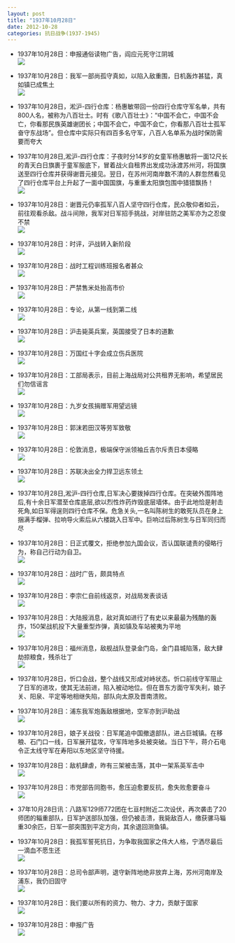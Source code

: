 ```yaml
---
layout: post
title: "1937年10月28日"
date: 2012-10-28
categories: 抗日战争(1937-1945)
---
```


<meta name="referrer" content="no-referrer" />

- 1937年10月28日：申报通俗读物广告，阎应元死守江阴城 <br/><img src="https://ww1.sinaimg.cn/large/aca367d8jw1dybd1n75sjj.jpg" />

- 1937年10月28日：我军一部尚孤守真如，以陷入敌重围，日机轰炸甚猛，真如镇已成焦土 <br/><img src="https://ww3.sinaimg.cn/large/aca367d8jw1dybcqyd4gmj.jpg" />

- 1937年10月28日，淞沪-四行仓库：杨惠敏带回一份四行仓库守军名单，共有800人名，被称为八百壮士。时有《歌八百壮士》：“中国不会亡，中国不会亡，你看那民族英雄谢团长；中国不会亡，中国不会亡，你看那八百壮士孤军奋守东战场”。但仓库中实际只有四百多名守军，八百人名单系为战时保防需要而夸大 

- 1937年10月28日,淞沪-四行仓库：子夜时分14岁的女童军杨惠敏将一面12尺长的青天白日旗裹于童军服底下，冒着战火自租界出发成功泳渡苏州河，将国旗送至四行仓库并获得谢晋元接见。翌日，在苏州河南岸数不清的人群忽然看见了四行仓库平台上升起了一面中国国旗，与重重太阳旗包围中猎猎飘扬！  <br/><img src="https://ww4.sinaimg.cn/large/aca367d8jw1dybc65vlexj.jpg" />

- 1937年10月28日：谢晋元仍率孤军八百人坚守四行仓库，民众敬仰者如云，前往观看杀敌。战斗间隙，我军对日军招手挑战，对岸驻防之美军亦为之忍俊不禁 <br/><img src="https://ww1.sinaimg.cn/large/aca367d8jw1dybbvq6qi8j.jpg" />

- 1937年10月28日：时评，沪战转入新阶段 <br/><img src="https://ww3.sinaimg.cn/large/aca367d8jw1dybbayj9e7j.jpg" />

- 1937年10月28日：战时工程训练班报名者甚众 <br/><img src="https://ww2.sinaimg.cn/large/aca367d8jw1dybaq2fwxfj.jpg" />

- 1937年10月28日：严禁售米处抬高市价 <br/><img src="https://ww3.sinaimg.cn/large/aca367d8jw1dyba5ad2ptj.jpg" />

- 1937年10月28日：专论，从第一线到第二线 <br/><img src="https://ww3.sinaimg.cn/large/aca367d8jw1dyb9kjg4uuj.jpg" />

- 1937年10月28日：沪击毙英兵案，英国接受了日本的道歉 <br/><img src="https://ww1.sinaimg.cn/large/aca367d8jw1dyb8zmz954j.jpg" />

- 1937年10月28日：万国红十字会成立伤兵医院 <br/><img src="https://ww3.sinaimg.cn/large/aca367d8jw1dyb8euln6vj.jpg" />

- 1937年10月28日：工部局表示，目前上海战局对公共租界无影响，希望居民们勿信谣言 <br/><img src="https://ww1.sinaimg.cn/large/aca367d8jw1dyb7ug0hvpj.jpg" />

- 1937年10月28日：九岁女孩捐赠军用望远镜 <br/><img src="https://ww4.sinaimg.cn/large/aca367d8jw1dyb798f1mvj.jpg" />

- 1937年10月28日：郭沫若田汉等劳军致敬 <br/><img src="https://ww1.sinaimg.cn/large/aca367d8jw1dyb6of12jhj.jpg" />

- 1937年10月28日：伦敦消息，极端保守派领袖丘吉尔斥责日本侵略 <br/><img src="https://ww4.sinaimg.cn/large/aca367d8jw1dyb4y2jithj.jpg" />

- 1937年10月28日：苏联决出全力捍卫远东领土 <br/><img src="https://ww1.sinaimg.cn/large/aca367d8jw1dyb37mq5yfj.jpg" />

- 1937年10月28日,淞沪-四行仓库,日军决心要拨掉四行仓库。在突破外围阵地后,有十余日军潜至仓库底层,欲以烈性炸药炸毁底层墙体。由于此地恰是射击死角,如日军得逞则四行仓库不保。危急关头,一名叫陈树生的敢死队员在身上捆满手榴弹、拉响导火索后从六楼跳入日军中。巨响过后陈树生与日军同归而尽 

- 1937年10月28日：日正式覆文，拒绝参加九国会议，否认国联谴责的侵略行为，称自己行动为自卫。 <br/><img src="https://ww3.sinaimg.cn/large/aca367d8jw1dyb1h733zbj.jpg" />

- 1937年10月28日：战时广告，颇具特点 <br/><img src="https://ww1.sinaimg.cn/large/aca367d8jw1dyazqpsgv7j.jpg" />

- 1937年10月28日：李宗仁自前线返京，对战局发表谈话 <br/><img src="https://ww4.sinaimg.cn/large/aca367d8jw1dyay0e34a2j.jpg" />

- 1937年10月28日：大陆报消息，敌对真如进行了有史以来最最为残酷的轰炸，150架战机投下大量重型炸弹，真如镇及车站被夷为平地 <br/><img src="https://ww1.sinaimg.cn/large/aca367d8jw1dyaw9xyopij.jpg" />

- 1937年10月28日：福州消息，敌舰战队登录金门岛，金门县城陷落，敌大肆劫掠粮食，残杀壮丁 <br/><img src="https://ww1.sinaimg.cn/large/aca367d8jw1dyaujey2xdj.jpg" />

- 1937年10月28日，忻口会战，整个战线又形成对峙状态。忻口前线守军阻止了日军的进攻，使其无法前进，陷入被动地位。但在晋东方面守军失利，娘子关、阳泉、平定等地相继失陷，部队向太原及晋南溃败。 

- 1937年10月28日：浦东我军炮轰敌根据地，空军亦到沪助战 <br/><img src="https://ww4.sinaimg.cn/large/aca367d8jw1dyassy0sy6j.jpg" />

- 1937年10月28日，娘子关战役：日军尾追中国撤退部队，进占巨城镇。在移稂、石门口一线，日军展开猛攻，守军阵地多处被突破。当日下午，蒋介石电令正太线守军在寿阳以东地区坚守待援。 

- 1937年10月28日：敌机肆虐，昨有三架被击落，其中一架系英军击中 <br/><img src="https://ww1.sinaimg.cn/large/aca367d8jw1dyar2nl45zj.jpg" />

- 1937年10月28日：市党部告同胞书，愈压迫愈要反抗，愈失败愈要奋斗 <br/><img src="https://ww3.sinaimg.cn/large/aca367d8jw1dyapc5hl85j.jpg" />

- 37年10月28日讯：八路军129师772团在七亘村附近二次设伏，再次袭击了20师团的辎重部队，日军护送部队加强，但仍被击溃，我毙敌百人，缴获骡马辎重30余匹，日军一部突围到平定方向，其余退回测鱼镇。 

- 1937年10月28日：我孤军誓死抗日，为争取我国家之伟大人格，宁洒尽最后一滴血不愿生还 <br/><img src="https://ww2.sinaimg.cn/large/aca367d8jw1dyanlr3gtaj.jpg" />

- 1937年10月28日：总司令部声明，退守新阵地绝非放弃上海，苏州河南岸及浦东，我仍旧固守 <br/><img src="https://ww4.sinaimg.cn/large/aca367d8jw1dyalvbl0x0j.jpg" />

- 1937年10月28日：我们要以所有的资力、物力、才力，贡献于国家 <br/><img src="https://ww3.sinaimg.cn/large/aca367d8jw1dyak4sft27j.jpg" />

- 1937年10月28日：申报广告 <br/><img src="https://ww2.sinaimg.cn/large/aca367d8jw1dyaiech98jj.jpg" />

